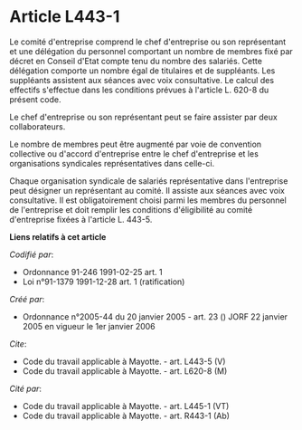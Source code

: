 # Article L443-1

Le comité d'entreprise comprend le chef d'entreprise ou son représentant et une délégation du personnel comportant un nombre
de membres fixé par décret en Conseil d'Etat compte tenu du nombre des salariés. Cette délégation comporte un nombre égal de
titulaires et de suppléants. Les suppléants assistent aux séances avec voix consultative. Le calcul des effectifs s'effectue
dans les conditions prévues à l'article L. 620-8 du présent code.

Le chef d'entreprise ou son représentant peut se faire assister par deux collaborateurs.

Le nombre de membres peut être augmenté par voie de convention collective ou d'accord d'entreprise entre le chef d'entreprise
et les organisations syndicales représentatives dans celle-ci.

Chaque organisation syndicale de salariés représentative dans l'entreprise peut désigner un représentant au comité. Il
assiste aux séances avec voix consultative. Il est obligatoirement choisi parmi les membres du personnel de l'entreprise et
doit remplir les conditions d'éligibilité au comité d'entreprise fixées à l'article L. 443-5.

**Liens relatifs à cet article**

_Codifié par_:

  - Ordonnance 91-246 1991-02-25 art. 1
  - Loi n°91-1379 1991-12-28 art. 1 (ratification)

_Créé par_:

  - Ordonnance n°2005-44 du 20 janvier 2005 - art. 23 () JORF 22 janvier 2005 en vigueur le 1er janvier 2006

_Cite_:

  - Code du travail applicable à Mayotte. - art. L443-5 (V)
  - Code du travail applicable à Mayotte. - art. L620-8 (M)

_Cité par_:

  - Code du travail applicable à Mayotte. - art. L445-1 (VT)
  - Code du travail applicable à Mayotte. - art. R443-1 (Ab)
